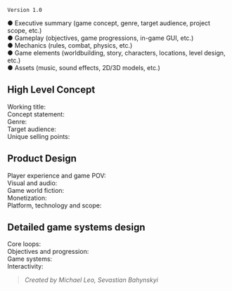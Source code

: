 `Version 1.0`

● Executive summary (game concept, genre, target audience, project scope, etc.)  
● Gameplay (objectives, game progressions, in-game GUI, etc.)  
● Mechanics (rules, combat, physics, etc.)  
● Game elements (worldbuilding, story, characters, locations, level design, etc.)  
● Assets (music, sound effects, 2D/3D models, etc.)

## High Level Concept

Working title:  
Concept statement:  
Genre:  
Target audience:  
Unique selling points:

## Product Design

Player experience and game POV:  
Visual and audio:  
Game world fiction:  
Monetization:  
Platform, technology and scope:

## Detailed game systems design

Core loops:  
Objectives and progression:  
Game systems:  
Interactivity:

>_Created by Michael Leo, Sevastian Bahynskyi_

